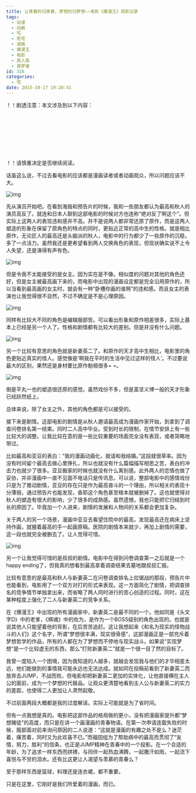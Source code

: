 ```yaml
---
title: 让青春的归青春，梦想的归梦想——电影《爆漫王》观影记录
tags:
  - 动漫
  - 动画
  - 宅
  - 死宅
  - 漫画
  - 爆漫王
  - 电影
  - 真人版
  - 食梦者
id: 316
categories:
  - 宅
date: 2015-10-17 19:20:41
---
```


！！剧透注意：本文涉及到以下内容：

&nbsp;

&nbsp;

&nbsp;

&nbsp;

！！请慎重决定是否继续阅读。

话虽这么说，不过去看电影的应该都是漫画读者或者动画观众，所以问题应该不大。

![img](http://ww4.sinaimg.cn/large/6f7d1cdfgw1ex488rx8rnj20xc0hiwqe.jpg)

先从演员开始吧。在看到海报和预告片的时候，我和一些朋友都认为最高和秋人的演员高反了。就连和日本人聊到这部电影的时候对方也连称“绝对反了啊这个”。但实际上这两人的表现违和感并不高。并不是说两人都非常还原了原作，而是这两人塑造的形象在保留了原角色的特点的同时，更贴近正常的高中生的性格。就是相比原作，无论匠人的最高还是头脑派的秋人，电影中的行为都少了一些原作的沉稳，多了一点活力。虽然我还是更希望看到两人交换角色的表现，但现状确实说不上令人失望，还是演得有声有色。

![img](http://ww2.sinaimg.cn/large/6f7d1cdfgw1ex4cgt8fm9j20t60nsthq.jpg)

但是令我不太能接受的是女主。因为实在是不像。相似度的问题对其他的角色还好，但是女主被最高画下来的，而电影中出现的漫画设定都是完全沿用原作的，所以当看到最高画的女主时，就会有一种“卧槽你画的谁啊”的违和感。而且女主的表演也让我觉得很不自然，不过不确定是不是心理原因。

![img](http://ww3.sinaimg.cn/large/6f7d1cdfgw1ex4chaeqnyj20t60nsdr1.jpg)

同样有比较大不同的角色是编辑服部哲。可以看出形象和原作相差很多，实际上基本上已经是另一个人了。性格和剧情都有比较大的差别。但是并没有什么问题。

![img](http://ww1.sinaimg.cn/large/6f7d1cdfgw1ex4chpnki4j20t60ns157.jpg)

另一个比较有意思的角色就是新妻英二了。和原作的天才高中生相比，电影里的角色更贴近真实的怪人。感觉像是‘啊我在平时的生活中见过这样的怪人’。不过要说最大的区别，果然还是身材要比原作魁梧很多= =。

![img](http://ww3.sinaimg.cn/large/6f7d1cdfgw1ex4ci0w06tj20t60nsk3b.jpg)

倒是平丸一也的塑造很还原的感觉。虽然戏份不多，但是富坚义博一般的天才形象已经跃然纸上。

总体来说，除了女主之外，其他的角色都是可以接受的。

接下来是剧情。这部电影的剧情是从秋人邀请最高成为漫画作家开始，到拿到了调查问卷排名第一结束。同时二人高中毕业。受到时长的限制，在情节安排上有一些比较大的调整。让我比较在意的是一些比较重要的场面完全没有表现，或者简略地带过。

比如最高和亚豆的表白：“我的漫画动画化，就请和我结婚。”这段就很草率。因为没有时间留个最高去做心里挣扎，所以也就没有什么篇幅描写相思之苦，表白的冲击力也就少了很多。亚豆搬家的时候也就没有什么离别感。此外两人的恋情也做了妥协，并非漫画中一直不见面不电话只是传讯息。可以说，整部电影中的感情戏份只是为了推动剧情，亚豆的存在只是作为最高奋斗的一个理由，所以相关的表现十分薄弱，通过预告片也能发现，香耶这个角色甚至根本就被删掉了。这也就使得对秋人的塑造有很大的影响，少了很多的成熟感。虽然遗憾，我也只能把它归结到时长的原因了。毕竟加一个人进来，剧情的发展和人物间的关系都会更加复杂。

关于两人的另一个场景，漫画中亚豆去看望住院中的最高，发现最高还在病床上坚持作画，就握着最高的手一起画原稿。医院的剧情本来就少，再加上剧情的需要，这一段也就完全被删去了。让人觉得可惜。

![img](http://ww3.sinaimg.cn/large/6f7d1cdfgw1ex4cirpj4bj20t60nsgx8.jpg)

另一个让我觉得可惜的是叔叔的剧情。电影中在得到问卷调查第一之后就是一个happy ending了，但我真的想看到最高拿着调查结果去墓地跟叔叔汇报。

比较有意思的是最高和秋人与新妻英二在问卷调查排名上拉锯战的那段，预告片中也能看到，电影用了一个双方对打的形式来表现。这一方面简化了剧情，把调查排名的竞争情节单独拿出来，而省略了两人同时进行的苦心创造的过程。同时，这在某种程度上强化了二人与新妻英二的竞争关系。

在《爆漫王》中出现的所有漫画家中，新妻英二是最不同的一个。他如同是《头文字D》中的老爹，《棋魂》中的佐为，是作为一个BOSS级别的角色出现的。也就是说其他人只能望着他的背影，在后苦苦追赶。这让我想起来《和名为现实的怪物战斗的人们》这个名字，所谓“梦想很丰满，现实很骨感”，这部漫画正是一部充斥着梦想哲学的作品，所有的人都在为了梦想而不停地与现实战斗。如果说“实现梦想”是一个比较虚无的东西，那么“打败新妻英二”就是一个很一目了然的目标了。

我曾一度陷入一个困境，因为我知道的人越多，就越会发现我与他们的才华相差太远，他们能做到的事情我可能永远也无法达成。就如同在投稿前看到了新妻英二而放弃去JUMP，不战而败。但电影却把新妻英二更加的实体化，让他直接横在主人公的面前，成为一个梦想的代替品。让观众更清楚地看到主人公与新妻英二的实力的差距，也使得二人更加让人肃然起敬。

不过前面两段大概都是我的过度解读。实际上可能就是为了省时间。

但有一点我想是真的。电影把这部作品的格局做的更小，没有把漫画家提升都“梦想赌徒”的高度，而只是在讲一个画漫画的青春物语。在第一次申请连载失败的时候，服部面对前来询问原因的二人说道：“这就是漫画的有趣之处不是么？迷茫着，痛苦着，同时又为此欢喜不已。”而福田组为了帮助病中的最高而贯彻了“友情，努力，胜利”的信条，也正是JUMP精神在青春中的一个投影。在一个合适的年龄，为了追求一样东西而拼搏，与同伴一起热血沸腾，一起撒汗如雨，一起流下喜悦与不甘的泪水。还有比这更让人渴望与羡慕的青春么？

至于那样东西是篮球，料理还是连衣裙，都不重要。

只是在这里，它刚好是我们所爱着的漫画，而已。